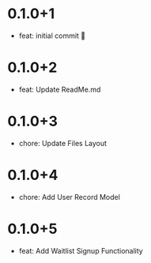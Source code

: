 # 0.1.0+1

- feat: initial commit 🎉

# 0.1.0+2

- feat: Update ReadMe.md

# 0.1.0+3

- chore: Update Files Layout

# 0.1.0+4

- chore: Add User Record Model

# 0.1.0+5

- feat: Add Waitlist Signup Functionality
